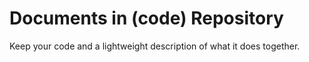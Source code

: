 # Documents in (code) Repository

Keep your code and a lightweight description of what it does together.
